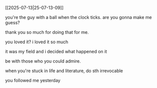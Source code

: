 [[2025-07-13|25-07-13-09]]

you're the guy with a ball when the clock ticks. are you gonna make me guess?

thank you so much for doing that for me. 

you loved it? i loved it so much

it was my field and i decided what happened on it

be with those who you could admire.

when you're stuck in life and literature, do sth irrevocable

you followed me yesterday